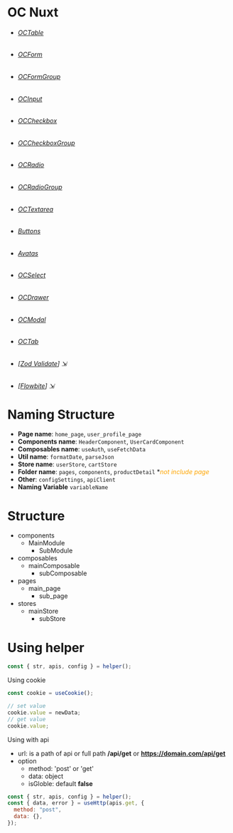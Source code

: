 # OC Nuxt

- ###### [OCTable](/_doc/datatable)
- ###### [OCForm](/_doc/form)
- ###### [OCFormGroup](/_doc/formgroup)
- ###### [OCInput](/_doc/input)
- ###### [OCCheckbox](/_doc/checkbox)
- ###### [OCCheckboxGroup](/_doc/checkboxgroup)
- ###### [OCRadio](/_doc/radio)
- ###### [OCRadioGroup](/_doc/radiogroup)
- ###### [OCTextarea](/_doc/textarea)
- ###### [Buttons](/_doc/button)
- ###### [Avatas](/_doc/avata)
- ###### [OCSelect](/_doc/select)
- ###### [OCDrawer](/_doc/drawer)
- ###### [OCModal](/_doc/modal)
- ###### [OCTab](/_doc/tab)
- ###### [<a href="https://zod.dev/?id=required" target="_blank">Zod Validate</a>] ⇲
- ###### [<a href="https://flowbite-vue.com/components/accordion" target="_blank">Flowbite</a>] ⇲


# Naming Structure

- **Page name**: `home_page`, `user_profile_page`
- **Components name**: `HeaderComponent`, `UserCardComponent`
- **Composables name**: `useAuth`, `useFetchData`
- **Util name**: `formatDate`, `parseJson`
- **Store name**: `userStore`, `cartStore`
- **Folder name**: `pages`, `components`, `productDetail` *<span style="color:orange">*not include page</span>*
- **Other**: `configSettings`, `apiClient`
- **Naming Variable** `variableName`


# Structure
- components
  - MainModule
    - SubModule
- composables
  - mainComposable
    - subComposable
- pages
  - main_page
    - sub_page
- stores
  - mainStore
    - subStore


# Using helper

```js
const { str, apis, config } = helper();
```

Using cookie

```js
const cookie = useCookie();

// set value
cookie.value = newData;
// get value
cookie.value;
```

Using with api

- url: is a path of api or full path **/api/get** or **https://domain.com/api/get**
- option
  - method: 'post' or 'get'
  - data: object
  - isGloble: default **false**

```js
const { str, apis, config } = helper();
const { data, error } = useHttp(apis.get, {
  method: "post",
  data: {},
});
```
